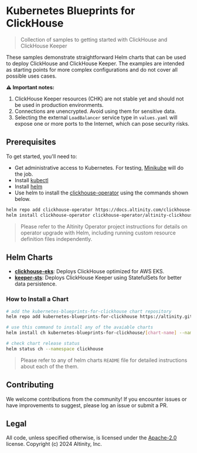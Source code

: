 # Kubernetes Blueprints for ClickHouse

> Collection of samples to getting started with ClickHouse and ClickHouse Keeper

These samples demonstrate straightforward Helm charts that can be used to deploy ClickHouse and ClickHouse Keeper. The examples are intended as starting points for more complex configurations and do not cover all possible uses cases.

**⚠️ Important notes:**

1. ClickHouse Keeper resources (CHK) are not stable yet and should not be used in production environments.
2. Connections are unencrypted. Avoid using them for sensitive data.
3. Selecting the external `LoadBalancer` service type in `values.yaml` will expose one or more ports to the Internet, which can pose security risks.

## Prerequisites

To get started, you'll need to:

* Get administrative access to Kubernetes. For testing, [Minikube](https://minikube.sigs.k8s.io/docs/start/) will do the job.
* Install [kubectl](https://kubernetes.io/docs/tasks/tools/)
* Install [helm](https://helm.sh/docs/intro/install/)
* Use helm to install the [clickhouse-operator](https://github.com/Altinity/clickhouse-operator/tree/master/deploy/helm) using the commands shown below.


```sh
helm repo add clickhouse-operator https://docs.altinity.com/clickhouse-operator/
helm install clickhouse-operator clickhouse-operator/altinity-clickhouse-operator
```

> Please refer to the Altinity Operator project instructions for details on operator upgrade with Helm, including running custom resource definition files independently.

## Helm Charts

- **[clickhouse-eks](./charts/clickhouse-eks/)**: Deploys ClickHouse optimized for AWS EKS.
- **[keeper-sts](./charts/keeper-sts/)**: Deploys ClickHouse Keeper using StatefulSets for better data persistence.

### How to Install a Chart

```sh
# add the kubernetes-blueprints-for-clickhouse chart repository
helm repo add kubernetes-blueprints-for-clickhouse https://altinity.github.io/kubernetes-blueprints-for-clickhouse

# use this command to install any of the avaiable charts
helm install ch kubernetes-blueprints-for-clickhouse/[chart-name] --namespace clickhouse --create-namespace

# check chart release status
helm status ch --namespace clickhouse
```

> Please refer to any of helm charts `README` file for detailed instructions about each of the them.

## Contributing
We welcome contributions from the community! If you encounter issues or have improvements to suggest, please log an issue or submit a PR.

## Legal
All code, unless specified otherwise, is licensed under the [Apache-2.0](LICENSE) license.
Copyright (c) 2024 Altinity, Inc.

